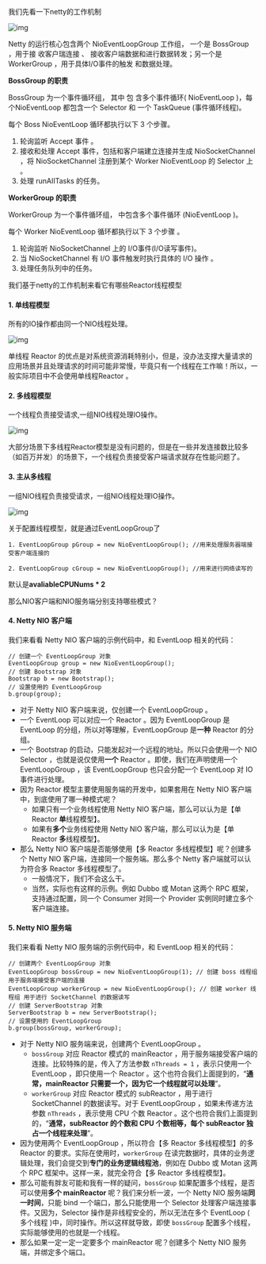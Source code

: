 我们先看一下netty的工作机制

![img](http://pcc.huitogo.club/6536f59195a017c0eeb62d52adf1bf25)



Netty 的运行核心包含两个 NioEventLoopGroup 工作组， 一个是 BossGroup ，用于接 收客户瑞连接 、 接收客户端数据和进行数据转发；另一个是 WorkerGroup ，用于具体I/O事件的触发 和数据处理。



**BossGroup 的职责**

BossGroup 为一个事件循环组， 其中 包 含多个事件循环( NioEventLoop )，每个NioEventLoop 都包含一个 Selector 和 一个 TaskQueue (事件循环线程)。



每个 Boss NioEventLoop 循环都执行以下 3 个步骤。

1. 轮询监听 Accept 事件 。
2. 接收和处理 Accept 事件，包括和客户端建立连接并生成 NioSocketChannel ，将 NioSocketChannel 注册到某个 Worker NioEventLoop 的 Selector 上 。
3. 处理 runAIITasks 的任务。



**WorkerGroup 的职责**

WorkerGroup 为一个事件循环组， 中包含多个事件循环 (NioEventLoop )。



每个 Worker NioEventLoop 循环都执行以下 3 个步骤 。

1. 轮询监听 NioSocketChannel 上的 I/O事件(I/O读写事件)。
2. 当 NioSocketChannel 有 I/O 事件触发时执行具体的 I/O 操作 。
3. 处理任务队列中的任务。



我们基于netty的工作机制来看它有哪些Reactor线程模型



#### 1. 单线程模型

所有的IO操作都由同一个NIO线程处理。

![img](http://pcc.huitogo.club/ef6c14a20bcb2f82b17e402933520696)



单线程 Reactor 的优点是对系统资源消耗特别小，但是，没办法支撑大量请求的应用场景并且处理请求的时间可能非常慢，毕竟只有一个线程在工作嘛！所以，一般实际项目中不会使用单线程Reactor 。



#### 2. 多线程模型

一个线程负责接受请求,一组NIO线程处理IO操作。



![img](http://pcc.huitogo.club/4f6fa7018158564a0a3753334dba7be8)



大部分场景下多线程Reactor模型是没有问题的，但是在一些并发连接数比较多（如百万并发）的场景下，一个线程负责接受客户端请求就存在性能问题了。



#### 3. 主从多线程

一组NIO线程负责接受请求，一组NIO线程处理IO操作。

![img](http://pcc.huitogo.club/9b42091ebe311c5bee3cb005dd9eb359)



关于配置线程模型，就是通过EventLoopGroup了

```
1. EventLoopGroup pGroup = new NioEventLoopGroup(); //用来处理服务器端接受客户端连接的 

2. EventLoopGroup cGroup = new NioEventLoopGroup(); //用来进行网络读写的 
```

默认是**avaliableCPUNums \* 2**



那么NIO客户端和NIO服务端分别支持哪些模式？

#### 4. Netty NIO 客户端

我们来看看 Netty NIO 客户端的示例代码中，和 EventLoop 相关的代码：

```
// 创建一个 EventLoopGroup 对象
EventLoopGroup group = new NioEventLoopGroup();
// 创建 Bootstrap 对象
Bootstrap b = new Bootstrap();
// 设置使用的 EventLoopGroup
b.group(group);
```

- 对于 Netty NIO 客户端来说，仅创建一个 EventLoopGroup 。
- 一个 EventLoop 可以对应一个 Reactor 。因为 EventLoopGroup 是 EventLoop 的分组，所以对等理解，EventLoopGroup 是**一种** Reactor 的分组。
- 一个 Bootstrap 的启动，只能发起对一个远程的地址。所以只会使用一个 NIO Selector ，也就是说仅使用**一个** Reactor 。即使，我们在声明使用一个 EventLoopGroup ，该 EventLoopGroup 也只会分配一个 EventLoop 对 IO 事件进行处理。
- 因为 Reactor 模型主要使用服务端的开发中，如果套用在 Netty NIO 客户端中，到底使用了哪一种模式呢？
  - 如果只有一个业务线程使用 Netty NIO 客户端，那么可以认为是【单 Reactor **单**线程模型】。
  - 如果有**多个**业务线程使用 Netty NIO 客户端，那么可以认为是【单 Reactor **多**线程模型】。
- 那么 Netty NIO 客户端是否能够使用【多 Reactor 多线程模型】呢？创建多个 Netty NIO 客户端，连接同一个服务端。那么多个 Netty 客户端就可以认为符合多 Reactor 多线程模型了。
  - 一般情况下，我们不会这么干。
  - 当然，实际也有这样的示例。例如 Dubbo 或 Motan 这两个 RPC 框架，支持通过配置，同一个 Consumer 对同一个 Provider 实例同时建立多个客户端连接。



#### 5. Netty NIO 服务端

我们来看看 Netty NIO 服务端的示例代码中，和 EventLoop 相关的代码：

```
// 创建两个 EventLoopGroup 对象
EventLoopGroup bossGroup = new NioEventLoopGroup(1); // 创建 boss 线程组 用于服务端接受客户端的连接
EventLoopGroup workerGroup = new NioEventLoopGroup(); // 创建 worker 线程组 用于进行 SocketChannel 的数据读写
// 创建 ServerBootstrap 对象
ServerBootstrap b = new ServerBootstrap();
// 设置使用的 EventLoopGroup
b.group(bossGroup, workerGroup);
```

- 对于 Netty NIO 服务端来说，创建两个 EventLoopGroup 。
  - `bossGroup` 对应 Reactor 模式的 mainReactor ，用于服务端接受客户端的连接。比较特殊的是，传入了方法参数 `nThreads = 1` ，表示只使用一个 EventLoop ，即只使用一个 Reactor 。这个也符合我们上面提到的，“**通常，mainReactor 只需要一个，因为它一个线程就可以处理**”。
  - `workerGroup` 对应 Reactor 模式的 subReactor ，用于进行 SocketChannel 的数据读写。对于 EventLoopGroup ，如果未传递方法参数 `nThreads` ，表示使用 CPU 个数 Reactor 。这个也符合我们上面提到的，“**通常，subReactor 的个数和 CPU 个数相等，每个 subReactor 独占一个线程来处理**”。
- 因为使用两个 EventLoopGroup ，所以符合【多 Reactor 多线程模型】的多 Reactor 的要求。实际在使用时，`workerGroup` 在读完数据时，具体的业务逻辑处理，我们会提交到**专门的业务逻辑线程池**，例如在 Dubbo 或 Motan 这两个 RPC 框架中。这样一来，就完全符合【多 Reactor 多线程模型】。
- 那么可能有胖友可能和我有一样的疑问，`bossGroup` 如果配置多个线程，是否可以使用**多个 mainReactor** 呢？我们来分析一波，一个 Netty NIO 服务端**同一时间**，只能 bind 一个端口，那么只能使用一个 Selector 处理客户端连接事件。又因为，Selector 操作是非线程安全的，所以无法在多个 EventLoop ( 多个线程 )中，同时操作。所以这样就导致，即使 `bossGroup` 配置多个线程，实际能够使用的也就是一个线程。
- 那么如果一定一定一定要多个 mainReactor 呢？创建多个 Netty NIO 服务端，并绑定多个端口。